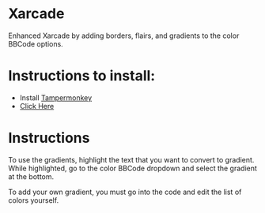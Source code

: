 # Xarcade

Enhanced Xarcade by adding borders, flairs, and gradients to the color BBCode options.

# Instructions to install:

- Install [Tampermonkey](https://www.tampermonkey.net/)
- [Click Here](xarcade.user.js?raw=1)

# Instructions

To use the gradients, highlight the text that you want to convert to gradient. While highlighted, go to the color BBCode dropdown and select the gradient at the bottom.

To add your own gradient, you must go into the code and edit the list of colors yourself.
